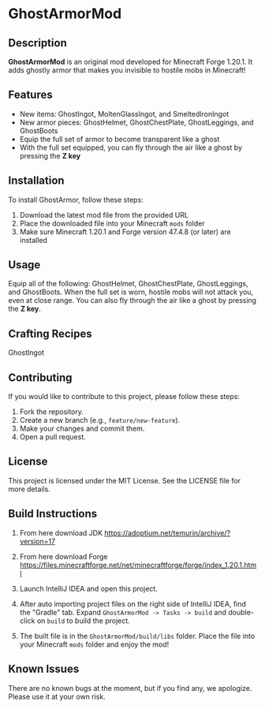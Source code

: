 # GhostArmorMod
## Description
**GhostArmorMod** is an original mod developed for Minecraft Forge 1.20.1.
It adds ghostly armor that makes you invisible to hostile mobs in Minecraft!

## Features
- New items: GhostIngot, MoltenGlassIngot, and SmeltedIronIngot 
- New armor pieces: GhostHelmet, GhostChestPlate, GhostLeggings, and GhostBoots
- Equip the full set of armor to become transparent like a ghost
- With the full set equipped, you can fly through the air like a ghost by pressing the **Z key**

## Installation
To install GhostArmor, follow these steps:

1. Download the latest mod file from the provided URL 
2. Place the downloaded file into your Minecraft `mods` folder 
3. Make sure Minecraft 1.20.1 and Forge version 47.4.8 (or later) are installed 

## Usage

Equip all of the following: GhostHelmet, GhostChestPlate, GhostLeggings, and GhostBoots. 
When the full set is worn, hostile mobs will not attack you, even at close range. 
You can also fly through the air like a ghost by pressing the **Z key**.

## Crafting Recipes

GhostIngot

## Contributing
If you would like to contribute to this project, please follow these steps:

1. Fork the repository.
2. Create a new branch (e.g., `feature/new-feature`).
3. Make your changes and commit them.
4. Open a pull request.

## License
This project is licensed under the MIT License. See the LICENSE file for more details.

## Build Instructions
1. From here download JDK https://adoptium.net/temurin/archive/?version=17

2. From here download Forge https://files.minecraftforge.net/net/minecraftforge/forge/index_1.20.1.html

3. Launch IntelliJ IDEA and open this project.

4. After auto importing project files on the right side of IntelliJ IDEA, find the "Gradle" tab. Expand `GhostArmorMod -> Tasks -> build` and double-click on `build` to build the project.

5. The built file is in the `GhostArmorMod/build/libs` folder.
   Place the file into your Minecraft `mods` folder and enjoy the mod!

## Known Issues
There are no known bugs at the moment, but if you find any, we apologize. Please use it at your own risk.